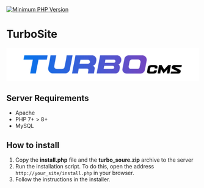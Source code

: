 [![Minimum PHP Version](https://img.shields.io/badge/php-%3E%3D%208.0-8892BF.svg?style=flat-square)](https://php.net/)

# TurboSite

<img src="./turbo-banner.jpg" style="max-width: 100%; margin-left: auto; margin-right: auto;" />

## Server Requirements
- Apache
- PHP 7+ > 8+
- MySQL

## How to install

1. Copy the **install.php** file and the **turbo_soure.zip** archive to the server
2. Run the installation script. To do this, open the address `http://your_site/install.php` in your browser.
3. Follow the instructions in the installer.

